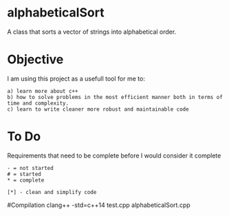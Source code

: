 # alphabeticalSort
A class that sorts a vector of strings into alphabetical order.

# Objective
I am using this project as a usefull tool for me to:
    
    a) learn more about c++ 
    b) how to solve problems in the most efficient manner both in terms of time and complexity.
    c) learn to write cleaner more robust and maintainable code
    

# To Do
Requirements that need to be complete before I would consider it complete

    - = not started
    # = started
    * = complete

    [*] - clean and simplify code

#Compilation
clang++ -std=c++14 test.cpp alphabeticalSort.cpp
